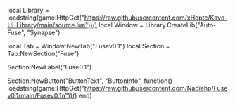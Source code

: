 local Library = loadstring(game:HttpGet("https://raw.githubusercontent.com/xHeptc/Kavo-UI-Library/main/source.lua"))()
local Window = Library.CreateLib("Auto-Fuse", "Synapse")

local Tab = Window:NewTab("Fusev0.1")
local Section = Tab:NewSection("Fuse")

Section:NewLabel("Fuse0.1")


Section:NewButton("ButtonText", "ButtonInfo", function()
loadstring(game:HttpGet("https://raw.githubusercontent.com/Nadiehp/Fusev0.1/main/Fusev0.1n"))()
end)
